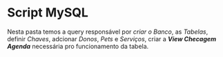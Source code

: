 # Script MySQL
Nesta pasta temos a query responsável por *criar o Banco*, as *Tabelas*, definir *Chaves*, adcionar *Donos*, *Pets* e *Serviços*, criar a ***View Checagem Agenda*** necessária pro funcionamento da tabela.